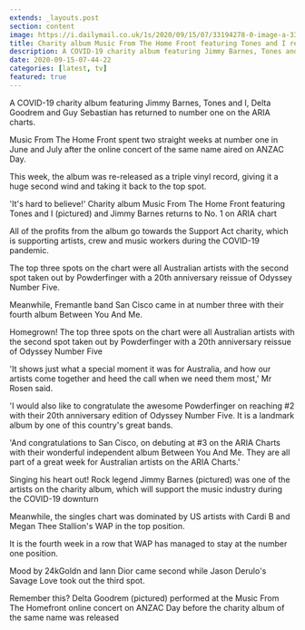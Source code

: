 ```yaml
---
extends: _layouts.post
section: content
image: https://i.dailymail.co.uk/1s/2020/09/15/07/33194278-0-image-a-33_1600150784757.jpg 
title: Charity album Music From The Home Front featuring Tones and I returns to No. 1 on ARIA 
description: A COVID-19 charity album featuring Jimmy Barnes, Tones and I, Delta Goodrem and Guy Sebastian has returned to number one on the ARIA charts.  
date: 2020-09-15-07-44-22 
categories: [latest, tv] 
featured: true 
--- 
```

A COVID-19 charity album featuring Jimmy Barnes, Tones and I, Delta Goodrem and Guy Sebastian has returned to number one on the ARIA charts. 

Music From The Home Front spent two straight weeks at number one in June and July after the online concert of the same name aired on ANZAC Day. 

This week, the album was re-released as a triple vinyl record, giving it a huge second wind and taking it back to the top spot. 

'It's hard to believe!' Charity album Music From The Home Front featuring Tones and I (pictured) and Jimmy Barnes returns to No. 1 on ARIA chart 

All of the profits from the album go towards the Support Act charity, which is supporting artists, crew and music workers during the COVID-19 pandemic. 

The top three spots on the chart were all Australian artists with the second spot taken out by Powderfinger with a 20th anniversary reissue of Odyssey Number Five.

Meanwhile, Fremantle band San Cisco came in at number three with their fourth album Between You And Me.

Homegrown! The top three spots on the chart were all Australian artists with the second spot taken out by Powderfinger with a 20th anniversary reissue of Odyssey Number Five

'It shows just what a special moment it was for Australia, and how our artists come together and heed the call when we need them most,' Mr Rosen said. 

'I would also like to congratulate the awesome Powderfinger on reaching #2 with their 20th anniversary edition of Odyssey Number Five. It is a landmark album by one of this country's great bands. 

'And congratulations to San Cisco, on debuting at #3 on the ARIA Charts with their wonderful independent album Between You And Me. They are all part of a great week for Australian artists on the ARIA Charts.' 

Singing his heart out! Rock legend Jimmy Barnes (pictured) was one of the artists on the charity album, which will support the music industry during the COVID-19 downturn

Meanwhile, the singles chart was dominated by US artists with Cardi B and Megan Thee Stallion's WAP in the top position. 

It is the fourth week in a row that WAP has managed to stay at the number one position.  

Mood by 24kGoldn and Iann Dior came second while Jason Derulo's Savage Love took out the third spot.  

Remember this? Delta Goodrem (pictured) performed at the Music From The Homefront online concert on ANZAC Day before the charity album of the same name was released

